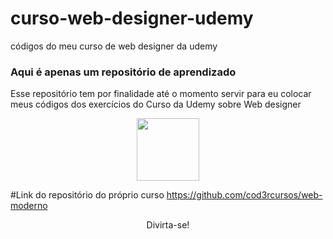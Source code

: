 # curso-web-designer-udemy
códigos do meu curso de web designer da udemy


### Aqui é apenas um repositório de aprendizado

Esse repositório tem por finalidade até o momento servir para eu colocar meus códigos dos exercícios do Curso da Udemy sobre Web designer

<p align="center"><img src="https://user-images.githubusercontent.com/12505952/79281569-68acdd00-7e89-11ea-9ba5-17d6c3037744.png" width="100" height="100" /> </p>

#Link do repositório do próprio curso
https://github.com/cod3rcursos/web-moderno

<p align="center"> Divirta-se! </p>

